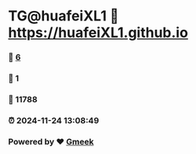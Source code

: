 # TG@huafeiXL1 :link: https://huafeiXL1.github.io 
### :page_facing_up: [6](https://huafeiXL1.github.io/tag.html) 
### :speech_balloon: 1 
### :hibiscus: 11788 
### :alarm_clock: 2024-11-24 13:08:49 
### Powered by :heart: [Gmeek](https://github.com/Meekdai/Gmeek)

